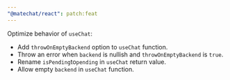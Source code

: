 ```yaml
---
"@matechat/react": patch:feat
---
```


Optimize behavior of `useChat`:

- Add `throwOnEmptyBackend` option to `useChat` function.
- Throw an error when `backend` is nullish and `throwOnEmptyBackend` is `true`.
- Rename `isPending`to`pending` in `useChat` return value.
- Allow empty `backend` in `useChat` function.
